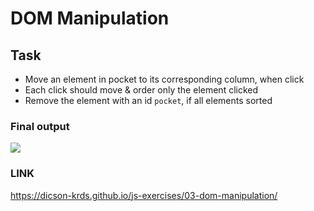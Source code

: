 # DOM Manipulation

## Task

- Move an element in pocket to its corresponding column, when click
- Each click should move & order only the element clicked
- Remove the element with an id `pocket`, if all elements sorted

### Final output 
![](final-output.jpg)

### LINK
https://dicson-krds.github.io/js-exercises/03-dom-manipulation/
